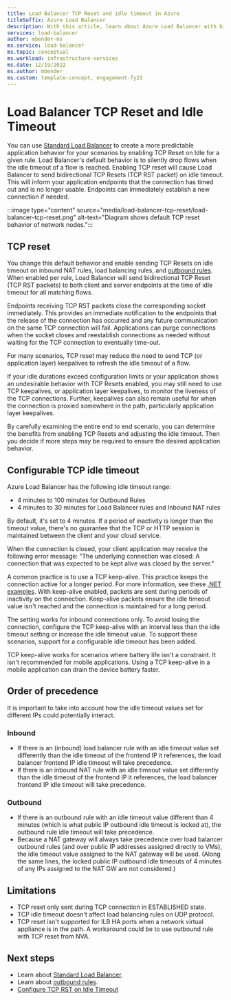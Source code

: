 ```yaml
---
title: Load Balancer TCP Reset and idle timeout in Azure
titleSuffix: Azure Load Balancer
description: With this article, learn about Azure Load Balancer with bidirectional TCP RST packets on idle timeout.
services: load-balancer
author: mbender-ms
ms.service: load-balancer
ms.topic: conceptual
ms.workload: infrastructure-services
ms.date: 12/19/2022
ms.author: mbender
ms.custom: template-concept, engagement-fy23
---
```


# Load Balancer TCP Reset and Idle Timeout

You can use [Standard Load Balancer](./load-balancer-overview.md) to create a more predictable application behavior for your scenarios by enabling TCP Reset on Idle for a given rule. Load Balancer's default behavior is to silently drop flows when the idle timeout of a flow is reached.  Enabling TCP reset will cause Load Balancer to send bidirectional TCP Resets (TCP RST packet) on idle timeout.  This will inform your application endpoints that the connection has timed out and is no longer usable.  Endpoints can immediately establish a new connection if needed.

:::image type="content" source="media/load-balancer-tcp-reset/load-balancer-tcp-reset.png" alt-text="Diagram shows default TCP reset behavior of network nodes.":::
 
## TCP reset

You change this default behavior and enable sending TCP Resets on idle timeout on inbound NAT rules, load balancing rules, and [outbound rules](./load-balancer-outbound-connections.md#outboundrules).  When enabled per rule, Load Balancer will send bidirectional TCP Reset (TCP RST packets) to both client and server endpoints at the time of idle timeout for all matching flows.

Endpoints receiving TCP RST packets close the corresponding socket immediately. This provides an immediate notification to the endpoints that the release of the connection has occurred and any future communication on the same TCP connection will fail.  Applications can purge connections when the socket closes and reestablish connections as needed without waiting for the TCP connection to eventually time-out.

For many scenarios, TCP reset may reduce the need to send TCP (or application layer) keepalives to refresh the idle timeout of a flow. 

If your idle durations exceed configuration limits or your application shows an undesirable behavior with TCP Resets enabled, you may still need to use TCP keepalives, or application layer keepalives, to monitor the liveness of the TCP connections.  Further, keepalives can also remain useful for when the connection is proxied somewhere in the path, particularly application layer keepalives.  

By carefully examining the entire end to end scenario, you can determine the benefits from enabling TCP Resets and adjusting the idle timeout. Then you decide if more steps may be required to ensure the desired application behavior.

## Configurable TCP idle timeout

Azure Load Balancer has the following idle timeout range:
-  4 minutes to 100 minutes for Outbound Rules
-  4 minutes to 30 minutes for Load Balancer rules and Inbound NAT rules

By default, it's set to 4 minutes. If a period of inactivity is longer than the timeout value, there's no guarantee that the TCP or HTTP session is maintained between the client and your cloud service.

When the connection is closed, your client application may receive the following error message: "The underlying connection was closed: A connection that was expected to be kept alive was closed by the server."

A common practice is to use a TCP keep-alive. This practice keeps the connection active for a longer period. For more information, see these [.NET examples](/dotnet/api/system.net.servicepoint.settcpkeepalive). With keep-alive enabled, packets are sent during periods of inactivity on the connection. Keep-alive packets ensure the idle timeout value isn't reached and the connection is maintained for a long period.

The setting works for inbound connections only. To avoid losing the connection, configure the TCP keep-alive with an interval less than the idle timeout setting or increase the idle timeout value. To support these scenarios, support for a configurable idle timeout has been added.

TCP keep-alive works for scenarios where battery life isn't a constraint. It isn't recommended for mobile applications. Using a TCP keep-alive in a mobile application can drain the device battery faster.

## Order of precedence

It is important to take into account how the idle timeout values set for different IPs could potentially interact.

### Inbound

- If there is an (inbound) load balancer rule with an idle timeout value set differently than the idle timeout of the frontend IP it references, the load balancer frontend IP idle timeout will take precedence.
- If there is an inbound NAT rule with an idle timeout value set differently than the idle timeout of the frontend IP it references, the load balancer frontend IP idle timeout will take precedence.

### Outbound

- If there is an outbound rule with an idle timeout value different than 4 minutes (which is what public IP outbound idle timeout is locked at), the outbound rule idle timeout will take precedence.
- Because a NAT gateway will always take precedence over load balancer outbound rules (and over public IP addresses assigned directly to VMs), the idle timeout value assigned to the NAT gateway will be used.  (Along the same lines, the locked public IP outbound idle timeouts of 4 minutes of any IPs assigned to the NAT GW are not considered.) 

## Limitations

- TCP reset only sent during TCP connection in ESTABLISHED state.
- TCP idle timeout doesn't affect load balancing rules on UDP protocol.
- TCP reset isn't supported for ILB HA ports when a network virtual appliance is in the path. A workaround could be to use outbound rule with TCP reset from NVA.

## Next steps

- Learn about [Standard Load Balancer](./load-balancer-overview.md).
- Learn about [outbound rules](./load-balancer-outbound-connections.md#outboundrules).
- [Configure TCP RST on Idle Timeout](load-balancer-tcp-idle-timeout.md)
